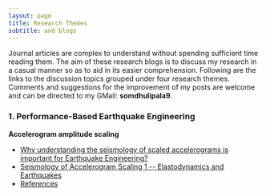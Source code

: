 ```yaml
---
layout: page
title: Research Themes
subtitle: and blogs
---
```


Journal articles are complex to understand without spending sufficient time reading them. The aim of these research blogs is to discuss my research in a casual manner so as to aid in its easier comprehension. Following are the links to the discussion topics grouped under four research themes. Comments and suggestions for the improvement of my posts are welcome and can be directed to my GMail: **somdhulipala9**.


### 1. Performance-Based Earthquake Engineering


**Accelerogram amplitude scaling**

  * [Why understanding the seismology of scaled accelerograms is important for Earthquake Engineering?](Blogs/PBEE/Acc_Sca_1.md)
  * [Seismology of Accelerogram Scaling 1 -- Elastodynamics and Earthquakes](Blogs/PBEE/Acc_Sca_2.md)
  * [References](Blogs/PBEE/References.md) 

<!---
### 2. Critical Infrastructure Safety Assessment and Management using Bayesian Tools


* [Bayes rule and Markov Chain Monte Carlo in Structrual Engineering](Blogs/BUQ/MCMC.md)


### 3. All Hazards Resilient and Sustainable Communities 


[Understanding the Markov hierarchy for infrastructure resilience assessment](Blogs/AHRSC/Markov.md)


### 4. Traditional and * Finite Element Methods
-->
